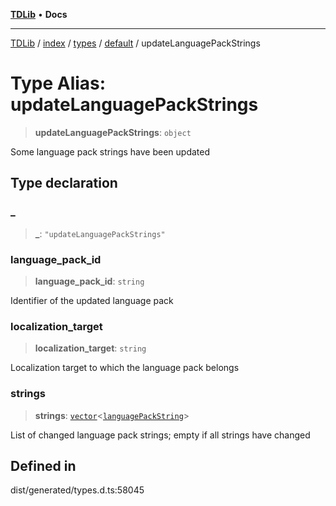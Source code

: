 [**TDLib**](../../../../../../README.md) • **Docs**

***

[TDLib](../../../../../../modules.md) / [index](../../../../../README.md) / [types](../../../README.md) / [default](../README.md) / updateLanguagePackStrings

# Type Alias: updateLanguagePackStrings

> **updateLanguagePackStrings**: `object`

Some language pack strings have been updated

## Type declaration

### \_

> **\_**: `"updateLanguagePackStrings"`

### language\_pack\_id

> **language\_pack\_id**: `string`

Identifier of the updated language pack

### localization\_target

> **localization\_target**: `string`

Localization target to which the language pack belongs

### strings

> **strings**: [`vector`](vector.md)\<[`languagePackString`](languagePackString.md)\>

List of changed language pack strings; empty if all strings have changed

## Defined in

dist/generated/types.d.ts:58045
